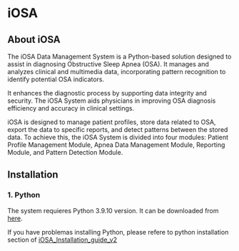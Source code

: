 # iOSA
## About iOSA
The iOSA Data Management System is a Python-based solution designed to assist in diagnosing Obstructive Sleep Apnea (OSA). It manages and analyzes clinical and multimedia data, incorporating pattern recognition to identify potential OSA indicators.

It enhances the diagnostic process by supporting data integrity and security. The iOSA System aids physicians in improving OSA diagnosis efficiency and accuracy in clinical settings.

iOSA is designed to manage patient profiles, store data related to OSA, export the data to specific reports, and detect patterns between the stored data. To achieve this, the iOSA System is divided into four modules: Patient Profile Management Module, Apnea Data Management Module, Reporting Module, and Pattern Detection Module.

## Installation
### 1. Python
The system requieres Python 3.9.10 version. It can be downloaded from [here](https://www.python.org/downloads/release/python-3910/).

If you have problemas installing Python, please refere to python installation section of [iOSA_Installation_guide_v2](iOSA_Installation_guide_v2.pdf)
